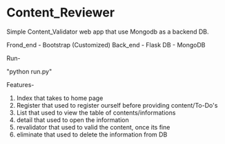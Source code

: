# Content_Reviewer

Simple Content_Validator web app that use Mongodb as a backend DB.

Frond_end - Bootstrap (Customized)
Back_end - Flask 
DB - MongoDB


Run-

"python run.py"


Features-
1. Index that takes to home page
2. Register that used to register ourself before providing content/To-Do's
3. List that used to view the table of contents/informations
4. detail that used to open the information
5. revalidator that used to valid the content, once its fine
6. eliminate that used to delete the information from DB





